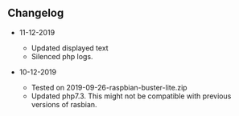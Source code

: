 ## Changelog

 - 11-12-2019
   - Updated displayed text
   - Silenced php logs.

 - 10-12-2019
   - Tested on 2019-09-26-raspbian-buster-lite.zip
   - Updated php7.3. This might not be compatible with previous versions of rasbian.